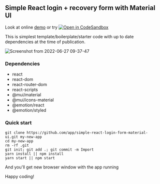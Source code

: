 ## Simple React login + recovery form with Material UI  
Look at online <a href="https://react-mui-login-form.signapi.art/login">demo</a> or try
[![Open in CodeSandbox](https://img.shields.io/badge/Open%20in-CodeSandbox-blue?style=flat-square&logo=codesandbox)](https://githubbox.com/app/simple-react-login-form-material-ui)

This is simplest template/boilerplate/starter code with up to date dependencies at the time of publication.  

![Screenshot from 2022-06-27 09-37-47](https://user-images.githubusercontent.com/9341/175875408-25ca5616-c4c3-4766-b772-b5bb92fd02db.png)

### Dependencies  
- react  
- react-dom  
- react-router-dom  
- react-scripts  
- @mui/material  
- @mui/icons-material  
- @emotion/react  
- @emotion/styled  

### Quick start  

```
git clone https://github.com/app/simple-react-login-form-material-ui.git my-new-app
cd my-new-app
rm -rf .git
git init; git add .; git commit -m Import
yarn install || npm install
yarn start || npm start
```

And you'll get new browser window with the app running  

Happy coding!  
